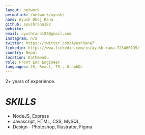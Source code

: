 ```yaml
---
layout: network
permalink: /network/ayush/
name: Ayush Dhoj Rana
github: ayushrana182
website:
email: ayushrana182@gmail.com
instagram: n/a
twitter: https://twitter.com/AyushRana7
linkedin: https://www.linkedin.com/in/ayush-rana-725460135/
country: Nepal
location: Kathmandu
role: Front End Engineer
languages: JS, React, TS , GraphQL
---
```


2+ years of experience.

# _SKILLS_

- NodeJS, Express
- Javascript, HTML, CSS, MySQL,
- Design - Photoshop, Illustrator, Figma

